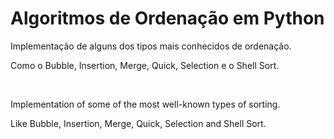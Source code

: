 # Algoritmos de Ordenação em Python


Implementação de alguns dos tipos mais conhecidos de ordenação.

Como o Bubble, Insertion, Merge, Quick, Selection e o Shell Sort.

<br>

Implementation of some of the most well-known types of sorting.

Like Bubble, Insertion, Merge, Quick, Selection and Shell Sort.

